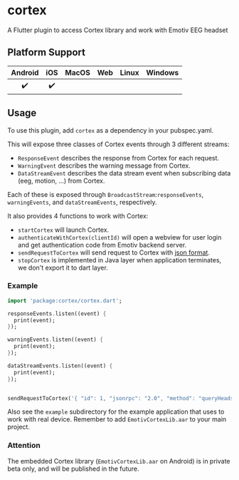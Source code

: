 # cortex

A Flutter plugin to access Cortex library and work with Emotiv EEG headset

## Platform Support

| Android |  iOS  | MacOS |  Web  | Linux | Windows |
| :-----: | :---: | :---: | :---: | :---: | :-----: |
|   ✔️    |  ✔️  |      |     |       |         |

## Usage

To use this plugin, add `cortex` as a dependency in your pubspec.yaml.

This will expose three classes of Cortex events through 3 different
streams:

- `ResponseEvent` describes the response from Cortex for each request.
- `WarningEvent` describes the warning message from Cortex.
- `DataStreamEvent` describes the data stream event when subscribing data (eeg, motion, ...) from Cortex.

Each of these is exposed through `BroadcastStream`:`responseEvents`, `warningEvents`, and `dataStreamEvents`,
respectively.

It also provides 4 functions to work with Cortex:

- `startCortex` will launch Cortex.
- `authenticateWithCortex(clientId)` will open a webview for user login and get authentication code from Emotiv backend server.
- `sendRequestToCortex` will send request to Cortex with [json format](https://emotiv.gitbook.io/cortex-api/).
- `stopCortex` is implemented in Java layer when application terminates, we don't export it to dart layer.

### Example

```dart
import 'package:cortex/cortex.dart';

responseEvents.listen((event) {
  print(event);
});

warningEvents.listen((event) {
  print(event);
});

dataStreamEvents.listen((event) {
  print(event);
});


sendRequestToCortex('{ "id": 1, "jsonrpc": "2.0", "method": "queryHeadsets"}');

```

Also see the `example` subdirectory for the example application that uses to work with real device.
Remember to add `EmotivCortexLib.aar` to your main project.

### Attention

The embedded Cortex library (`EmotivCortexLib.aar` on Android) is in private beta only, and will be published in the future.
